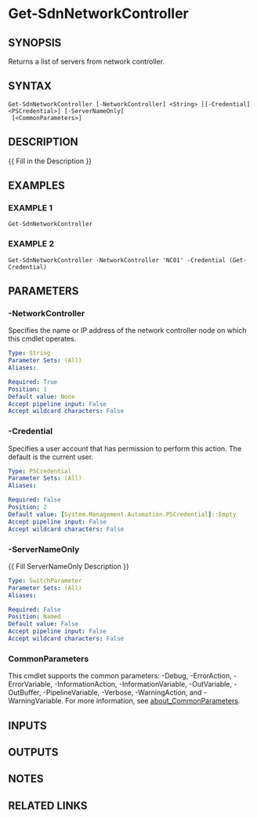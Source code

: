 # Get-SdnNetworkController

## SYNOPSIS
Returns a list of servers from network controller.

## SYNTAX

```
Get-SdnNetworkController [-NetworkController] <String> [[-Credential] <PSCredential>] [-ServerNameOnly]
 [<CommonParameters>]
```

## DESCRIPTION
{{ Fill in the Description }}

## EXAMPLES

### EXAMPLE 1
```
Get-SdnNetworkController
```

### EXAMPLE 2
```
Get-SdnNetworkController -NetworkController 'NC01' -Credential (Get-Credential)
```

## PARAMETERS

### -NetworkController
Specifies the name or IP address of the network controller node on which this cmdlet operates.

```yaml
Type: String
Parameter Sets: (All)
Aliases:

Required: True
Position: 1
Default value: None
Accept pipeline input: False
Accept wildcard characters: False
```

### -Credential
Specifies a user account that has permission to perform this action.
The default is the current user.

```yaml
Type: PSCredential
Parameter Sets: (All)
Aliases:

Required: False
Position: 2
Default value: [System.Management.Automation.PSCredential]::Empty
Accept pipeline input: False
Accept wildcard characters: False
```

### -ServerNameOnly
{{ Fill ServerNameOnly Description }}

```yaml
Type: SwitchParameter
Parameter Sets: (All)
Aliases:

Required: False
Position: Named
Default value: False
Accept pipeline input: False
Accept wildcard characters: False
```

### CommonParameters
This cmdlet supports the common parameters: -Debug, -ErrorAction, -ErrorVariable, -InformationAction, -InformationVariable, -OutVariable, -OutBuffer, -PipelineVariable, -Verbose, -WarningAction, and -WarningVariable. For more information, see [about_CommonParameters](http://go.microsoft.com/fwlink/?LinkID=113216).

## INPUTS

## OUTPUTS

## NOTES

## RELATED LINKS
